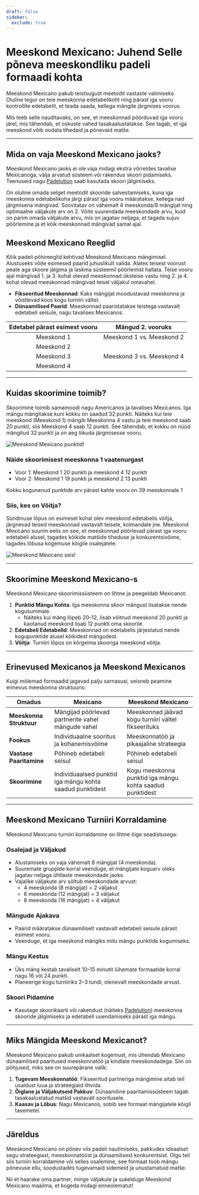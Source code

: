 ```yaml
---
draft: false
sidebar:
  exclude: true
---
```

# Meeskond Mexicano: Juhend Selle põneva meeskondliku padeli formaadi kohta

Meeskond Mexicano pakub teistsugust meetodit vastaste valimiseks. Oluline tegur on teie meeskonna edetabelikoht ning pärast iga vooru kontrollite edetabelit, et teada saada, kellega mängite järgmises voorus.

Mis teeb selle nauditavaks, on see, et meeskonnad pöörduvad iga vooru järel, mis tähendab, et oskuste vahed tasakaalustatakse. See tagab, et iga meeskond võib oodata tihedaid ja põnevaid matše.

---

## Mida on vaja Meeskond Mexicano jaoks?

Meeskond Mexicano jaoks ei ole vaja midagi ekstra võrreldes tavalise Mexicanoga, välja arvatud süsteem või rakendus skoori pidamiseks. Teenuseid nagu [Padelution](https://www.padelution.com/americano) saab kasutada skoori jälgimiseks.

On oluline omada selget meetodit skooride salvestamiseks, kuna iga meeskonna edetabelikoha järgi pärast iga vooru määratakse, kellega nad järgmisena mängivad. Soovitatav on vähemalt 4 meeskonda/8 mängijat ning optimaalne väljakute arv on 2. Võite suurendada meeskondade arvu, kuid on parim omada väljakute arvu, mis on jagatav neljaga, et tagada sujuv pöörlemine ja et kõik meeskonnad mängivad samal ajal.

## Meeskond Mexicano Reeglid

Kõik padeli põhireeglid kehtivad Meeskond Mexicano mängimisel. Alustuseks võite esimesed paarid juhuslikult valida. Alates teisest voorust peate aga skoore jälgima ja laskma süsteemil pöörlemist hallata. Teise vooru ajal mängivad 1. ja 3. kohal olevad meeskonnad üksteise vastu ning 2. ja 4. kohal olevad meeskonnad mängivad teisel väljakul omavahel.

- **Fikseeritud Meeskonnad**: Kaks mängijat moodustavad meeskonna ja võistlevad koos kogu turniiri vältel.
- **Dünaamilised Paarid**: Meeskonnad paaristatakse teistega vastavalt edetabeli seisule, nagu tavalises Mexicanos.

| Edetabel pärast esimest vooru | Mängud 2. vooruks |
|:---------------------------:|:---------------------:|
|            Meeskond 1           |   Meeskond 1 vs. Meeskond 2   |
|            Meeskond 2           |                       |
|            Meeskond 3           |   Meeskond 3 vs. Meeskond 4   |
|            Meeskond 4           |                       |
---

## Kuidas skoorimine toimib?

Skoorimine toimib samamoodi nagu Americanos ja tavalises Mexicanos. Iga mängu mängitakse kuni kokku on saadud 32 punkti. Näiteks kui teie meeskond (Meeskond 1) mängib Meeskonna 4 vastu ja teie meeskond saab 20 punkti, siis Meeskond 4 saab 12 punkti. See tähendab, et kokku on nüüd mängitud 32 punkti ja on aeg liikuda järgmisesse vooru.

![Meeskond Mexicano punktid!](/et/images/team-mexicano-scores.png "Meeskond Mexicano punktid!")

### Näide skoorimisest meeskonna 1 vaatenurgast
- Voor 1: Meeskond 1 20 punkti ja meeskond 4 12 punkti
- Voor 2: Meeskond 1 19 punkti ja meeskond 2 13 punkti

Kokku kogunenud punktide arv pärast kahte vooru on 39 meeskonnale 1

### Siis, kes on Võitja?
Sündmuse lõpus on esimesel kohal olev meeskond edetabelis võitja, järgnevad teised meeskonnad vastavalt teisele, kolmandale jne. Meeskond Mexicano suurim eelis on see, et meeskonnad pöörlevad pärast iga vooru edetabeli alusel, tagades kõikide matšide tiheduse ja konkurentsivõime, tagades lõbusa kogemuse kõigile osalejatele.

![Meeskond Mexicano seis!](/et/images/team-mexicano-standing.png "Meeskond Mexicano seis")

---

## Skoorimine Meeskond Mexicano-s

Meeskond Mexicano skoorimissüsteem on lihtne ja peegeldab Mexicanot:

1. **Punktid Mängu Kohta**: Iga meeskonna skoor mängust lisatakse nende kogusummale.
   - Näiteks kui mäng lõpeb 20–12, lisab võitnud meeskond 20 punkti ja kaotanud meeskond lisab 12 punkti oma skoorile.
2. **Edetabeli Edetabelid**: Meeskonnad on edetabelis järjestatud nende kogupunktide alusel kõikidest mängudest.
3. **Võitja**: Turniiri lõpus on kõrgeima skooriga meeskond võitja.

---

## Erinevused Mexicanos ja Meeskond Mexicanos

Kuigi mõlemad formaadid jagavad palju sarnasusi, seisneb peamine erinevus meeskonna struktuuris:

| **Omadus**            | **Mexicano**                                     | **Meeskond Mexicano**                                  |
|-------------------------|-------------------------------------------------|---------------------------------------------------|
| **Meeskonna Struktuur**      | Mängijad pöörlevad partnerite vahel mängude vahel         | Meeskonnad jäävad kogu turniiri vältel fikseerituks      |
| **Fookus**               | Individuaalne sooritus ja kohanemisvõime         | Meeskonnatöö ja pikaajaline strateegia                   |
| **Vastase Paaritamine**    | Põhineb edetabeli seisul                  | Põhineb edetabeli seisul                    |
| **Skoorimine**             | Individuaalsed punktid iga mängu kohta saadud punktidest        | Kogu meeskonna punktid iga mängu kohta saadud punktidest     |

---

## Meeskond Mexicano Turniiri Korraldamine

Meeskond Mexicano turniiri korraldamine on lihtne õige seadistusega:

### Osalejad ja Väljakud
- Alustamiseks on vaja vähemalt 8 mängijat (4 meeskonda).
- Suuremate gruppide korral veenduge, et mängijate koguarv oleks jagatav neljaga ühtlaste meeskondade jaoks.
- Vajalike väljakute arv sõltub meeskondade arvust:
  - 4 meeskonda (8 mängijat) = 2 väljakut
  - 6 meeskonda (12 mängijat) = 3 väljakut
  - 8 meeskonda (16 mängijat) = 4 väljakut

### Mängude Ajakava
- Paarid määratakse dünaamiliselt vastavalt edetabeli seisule pärast esimest vooru.
- Veenduge, et iga meeskond mängiks mitu mängu punktide kogumiseks.

### Mängu Kestus
- Üks mäng kestab tavaliselt 10–15 minutit lühemate formaatide korral nagu 16 või 24 punkti.
- Planeerige kogu turniiriks 2–3 tundi, olenevalt meeskondade arvust.

### Skoori Pidamine
- Kasutage skoorikaarti või rakendust (näiteks [Padelution](https://www.padelution.com/americano)) meeskonna skooride jälgimiseks ja edetabeli uuendamiseks pärast iga mängu.

---

## Miks Mängida Meeskond Mexicanot?

Meeskond Mexicano pakub unikaalset kogemust, mis ühendab Mexicano dünaamilised paaritused meeskonnatöö ja kindlate meeskondadega. Siin on põhjused, miks see on suurepärane valik:

1. **Tugevam Meeskonnatöö**: Fikseeritud partneriga mängimine aitab teil usaldust luua ja strateegiaid lihvida.
2. **Õiglane ja Väljakutseid Pakkuv**: Dünaamiline paaritamissüsteem tagab tasakaalustatud matšid vastavalt sooritusele.
3. **Kaasav ja Lõbus**: Nagu Mexicanos, sobib see formaat mängijatele kõigil tasemetel.

---

## Järeldus

Meeskond Mexicano on põnev viis padeli nautimiseks, pakkudes ideaalset segu strateegiast, meeskonnatööst ja dünaamilisest konkurentsist. Olgu teil siis turniiri korraldamine või selles osalemine, see formaat toob mängu põnevuse ellu, soodustades tugevamaid sidemeid ja unustamatuid matše.

Nii et haarake oma partner, minge väljakule ja sukelduge Meeskond Mexicano maailma, et kogeda midagi enneolematut!